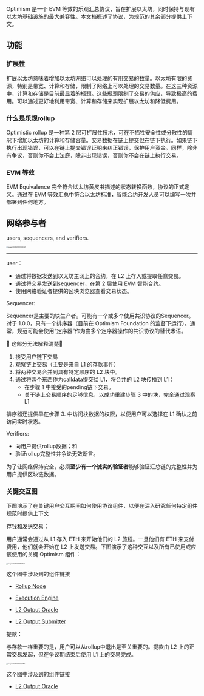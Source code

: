 Optimism 是一个 EVM 等效的乐观汇总协议，旨在扩展以太坊，同时保持与现有以太坊基础设施的最大兼容性。本文档概述了协议，为规范的其余部分提供上下文。



## 功能

### 扩展性

扩展以太坊意味着增加以太坊网络可以处理的有用交易的数量。以太坊有限的资源，特别是带宽、计算和存储，限制了网络上可以处理的交易数量。在这三种资源中，计算和存储是目前最显着的瓶颈。这些瓶颈限制了交易的供应，导致极高的费用。可以通过更好地利用带宽、计算和存储来实现扩展以太坊和降低费用。

### 什么是乐观rollup

Optimistic rollup 是一种第 2 层可扩展性技术，可在不牺牲安全性或分散性的情况下增加以太坊的计算和存储容量。交易数据在链上提交但在链下执行。如果链下执行出现错误，可以在链上提交错误证明来纠正错误，保护用户资金。同样，除非有争议，否则你不会上法庭，除非出现错误，否则你不会在链上执行交易。

### EVM 等效

EVM Equivalence 完全符合以太坊黄皮书描述的状态转换函数，协议的正式定义。通过在 EVM 等效汇总中符合以太坊标准，智能合约开发人员可以编写一次并部署到任何地方。

## 网络参与者

users, sequencers, and verifiers.

<img src="/Users/carver/Library/Application Support/typora-user-images/image-20230203105146447.png" alt="image-20230203105146447" style="zoom:25%;" />

-----

user：

- 通过将数据发送到以太坊主网上的合约，在 L2 上存入或提取任意交易。
- 通过将交易发送到sequencer，在第 2 层使用 EVM 智能合约。
- 使用网络验证者提供的区块浏览器查看交易状态。

Sequencer:

Sequencer是主要的块生产者。可能有一个或多个使用共识协议的Sequencer。对于 1.0.0，只有一个排序器（目前在 Optimism Foundation 的监督下运行）。通常，规范可能会使用“定序器”作为由多个定序器操作的共识协议的替代术语。



🚩 这部分无法解释清楚🚩

1. 接受用户链下交易
2. 观察链上交易（主要是来自 L1 的存款事件）
3. 将两种交易合并到具有特定顺序的 L2 块中。
4. 通过将两个东西作为calldata提交给 L1，将合并的 L2 块传播到 L1：
   - 在步骤 1 中接受的pending链下交易。
   - 关于链上交易顺序的足够信息，以成功重建步骤 3 中的块，完全通过观察 L1

排序器还提供早在步骤 3. 中访问块数据的权限，以便用户可以选择在 L1 确认之前访问实时状态。

Verifiers:

- 向用户提供rollup数据；和
- 验证rollup完整性并争论无效断言。

为了让网络保持安全，必须**至少有一个诚实的验证者**能够验证汇总链的完整性并为用户提供区块链数据。

### 关键交互图

下图演示了在关键用户交互期间如何使用协议组件，以便在深入研究任何特定组件规范时提供上下文

存钱和发送交易：

用户通常会通过从 L1 存入 ETH 来开始他们的 L2 旅程。一旦他们有 ETH 来支付费用，他们就会开始在 L2 上发送交易。下图演示了这种交互以及所有已使用或应该使用的关键 Optimism 组件：

<img src="/Users/carver/Library/Application Support/typora-user-images/image-20230203111801122.png" alt="image-20230203111801122" style="zoom:25%;" />

这个图中涉及到的组件链接

- [Rollup Node](https://github.com/ethereum-optimism/optimism/blob/develop/specs/rollup-node.md)
- [Execution Engine](https://github.com/ethereum-optimism/optimism/blob/develop/specs/exec-engine.md)

- [L2 Output Oracle](https://github.com/ethereum-optimism/optimism/blob/develop/specs/proposals.md#l2-output-oracle-smart-contract)
- [L2 Output Submitter](https://github.com/ethereum-optimism/optimism/blob/develop/specs/proposals.md#proposing-l2-output-commitments)

提款：

与存款一样重要的是，用户可以从rollup中退出是至关重要的。提款由 L2 上的正常交易发起，但在争议期结束后使用 L1 上的交易完成。

<img src="/Users/carver/Library/Application Support/typora-user-images/image-20230203112021810.png" alt="image-20230203112021810" style="zoom:25%;" />

这个图中涉及到的组件链接

- [L2 Output Oracle](https://github.com/ethereum-optimism/optimism/blob/develop/specs/proposals.md#l2-output-oracle-smart-contract)